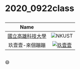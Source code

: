# 2020_0922class
##
|Name||
|:---------:|:---------:|
|[國立高雄科技大學](https://www.nkust.edu.tw/)|![NKUST](Nkust.png, "國立高雄科技大學")|
|玖壹壹-來個蹦蹦|[![玖壹壹](https://img.youtube.com/vi/R2V9sHAlLuQ/0.jpg)](https://www.youtube.com/watch?v=R2V9sHAlLuQ)|
#### 
#####
###### 
:smile:
